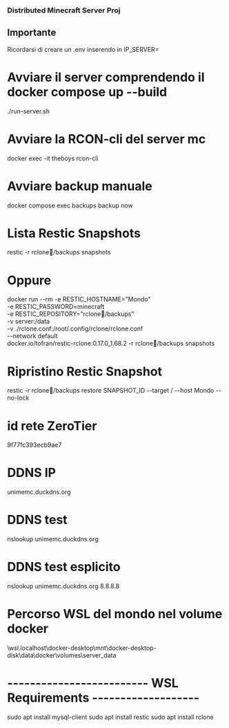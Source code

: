 ### Distributed Minecraft Server Proj
## Importante
Ricordarsi di creare un .env inserendo in IP_SERVER=<ipRadminOrZeroTier>

# Avviare il server comprendendo il docker compose up --build
./run-server.sh

# Avviare la RCON-cli del server mc
docker exec -it theboys rcon-cli

# Avviare backup manuale
docker compose exec backups backup now

# Lista Restic Snapshots
restic -r rclone:mega:/backups snapshots

# Oppure
docker run --rm -e RESTIC_HOSTNAME="Mondo" \
           -e RESTIC_PASSWORD=minecraft \
           -e RESTIC_REPOSITORY="rclone:mega:/backups" \
           -v server:/data \
           -v ./rclone.conf:/root/.config/rclone/rclone.conf \
           --network default \
           docker.io/tofran/restic-rclone:0.17.0_1.68.2  -r rclone:mega:/backups snapshots

# Ripristino Restic Snapshot
restic -r rclone:mega:/backups restore SNAPSHOT_ID --target / --host Mondo --no-lock

# id rete ZeroTier
9f77fc393ecb9ae7

# DDNS IP
unimemc.duckdns.org

# DDNS test
nslookup unimemc.duckdns.org
# DDNS test esplicito
nslookup unimemc.duckdns.org 8.8.8.8

# Percorso WSL del mondo nel volume docker
\\wsl.localhost\docker-desktop\mnt\docker-desktop-disk\data\docker\volumes\server\_data

# ------------------------- WSL Requirements -------------------
sudo apt  install mysql-client
sudo apt  install restic
sudo apt  install rclone
